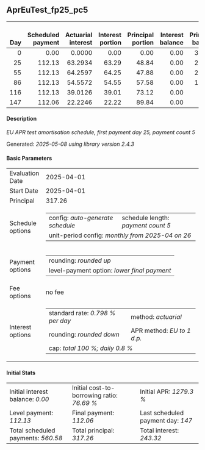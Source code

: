 <h2>AprEuTest_fp25_pc5</h2>
<table>
    <thead style="vertical-align: bottom;">
        <th style="text-align: right;">Day</th>
        <th style="text-align: right;">Scheduled payment</th>
        <th style="text-align: right;">Actuarial interest</th>
        <th style="text-align: right;">Interest portion</th>
        <th style="text-align: right;">Principal portion</th>
        <th style="text-align: right;">Interest balance</th>
        <th style="text-align: right;">Principal balance</th>
        <th style="text-align: right;">Total actuarial interest</th>
        <th style="text-align: right;">Total interest</th>
        <th style="text-align: right;">Total principal</th>
    </thead>
    <tr style="text-align: right;">
        <td class="ci00">0</td>
        <td class="ci01" style="white-space: nowrap;">0.00</td>
        <td class="ci02">0.0000</td>
        <td class="ci03">0.00</td>
        <td class="ci04">0.00</td>
        <td class="ci05">0.00</td>
        <td class="ci06">317.26</td>
        <td class="ci07">0.0000</td>
        <td class="ci08">0.00</td>
        <td class="ci09">0.00</td>
    </tr>
    <tr style="text-align: right;">
        <td class="ci00">25</td>
        <td class="ci01" style="white-space: nowrap;">112.13</td>
        <td class="ci02">63.2934</td>
        <td class="ci03">63.29</td>
        <td class="ci04">48.84</td>
        <td class="ci05">0.00</td>
        <td class="ci06">268.42</td>
        <td class="ci07">63.2934</td>
        <td class="ci08">63.29</td>
        <td class="ci09">48.84</td>
    </tr>
    <tr style="text-align: right;">
        <td class="ci00">55</td>
        <td class="ci01" style="white-space: nowrap;">112.13</td>
        <td class="ci02">64.2597</td>
        <td class="ci03">64.25</td>
        <td class="ci04">47.88</td>
        <td class="ci05">0.00</td>
        <td class="ci06">220.54</td>
        <td class="ci07">127.5531</td>
        <td class="ci08">127.54</td>
        <td class="ci09">96.72</td>
    </tr>
    <tr style="text-align: right;">
        <td class="ci00">86</td>
        <td class="ci01" style="white-space: nowrap;">112.13</td>
        <td class="ci02">54.5572</td>
        <td class="ci03">54.55</td>
        <td class="ci04">57.58</td>
        <td class="ci05">0.00</td>
        <td class="ci06">162.96</td>
        <td class="ci07">182.1103</td>
        <td class="ci08">182.09</td>
        <td class="ci09">154.30</td>
    </tr>
    <tr style="text-align: right;">
        <td class="ci00">116</td>
        <td class="ci01" style="white-space: nowrap;">112.13</td>
        <td class="ci02">39.0126</td>
        <td class="ci03">39.01</td>
        <td class="ci04">73.12</td>
        <td class="ci05">0.00</td>
        <td class="ci06">89.84</td>
        <td class="ci07">221.1229</td>
        <td class="ci08">221.10</td>
        <td class="ci09">227.42</td>
    </tr>
    <tr style="text-align: right;">
        <td class="ci00">147</td>
        <td class="ci01" style="white-space: nowrap;">112.06</td>
        <td class="ci02">22.2246</td>
        <td class="ci03">22.22</td>
        <td class="ci04">89.84</td>
        <td class="ci05">0.00</td>
        <td class="ci06">0.00</td>
        <td class="ci07">243.3475</td>
        <td class="ci08">243.32</td>
        <td class="ci09">317.26</td>
    </tr>
</table>
<h4>Description</h4>
<p><i>EU APR test amortisation schedule, first payment day 25, payment count 5</i></p>
<p>Generated: <i>2025-05-08 using library version 2.4.3</i></p>
<h4>Basic Parameters</h4>
<table>
    <tr>
        <td>Evaluation Date</td>
        <td>2025-04-01</td>
    </tr>
    <tr>
        <td>Start Date</td>
        <td>2025-04-01</td>
    </tr>
    <tr>
        <td>Principal</td>
        <td>317.26</td>
    </tr>
    <tr>
        <td>Schedule options</td>
        <td>
            <table>
                <tr>
                    <td>config: <i>auto-generate schedule</i></td>
                    <td>schedule length: <i><i>payment count</i> 5</i></td>
                </tr>
                <tr>
                    <td colspan="2" style="white-space: nowrap;">unit-period config: <i>monthly from 2025-04 on 26</i></td>
                </tr>
            </table>
        </td>
    </tr>
    <tr>
        <td>Payment options</td>
        <td>
            <table>
                <tr>
                    <td>rounding: <i>rounded up</i></td>
                </tr>
                <tr>
                    <td>level-payment option: <i>lower&nbsp;final&nbsp;payment</i></td>
                </tr>
            </table>
        </td>
    </tr>
    <tr>
        <td>Fee options</td>
        <td>no fee
        </td>
    </tr>
    <tr>
        <td>Interest options</td>
        <td>
            <table>
                <tr>
                    <td>standard rate: <i>0.798 % per day</i></td>
                    <td>method: <i>actuarial</i></td>
                </tr>
                <tr>
                    <td>rounding: <i>rounded down</i></td>
                    <td>APR method: <i>EU to 1 d.p.</i></td>
                </tr>
                <tr>
                    <td colspan="2">cap: <i>total 100 %; daily 0.8 %</td>
                </tr>
            </table>
        </td>
    </tr>
</table>
<h4>Initial Stats</h4>
<table>
    <tr>
        <td>Initial interest balance: <i>0.00</i></td>
        <td>Initial cost-to-borrowing ratio: <i>76.69 %</i></td>
        <td>Initial APR: <i>1279.3 %</i></td>
    </tr>
    <tr>
        <td>Level payment: <i>112.13</i></td>
        <td>Final payment: <i>112.06</i></td>
        <td>Last scheduled payment day: <i>147</i></td>
    </tr>
    <tr>
        <td>Total scheduled payments: <i>560.58</i></td>
        <td>Total principal: <i>317.26</i></td>
        <td>Total interest: <i>243.32</i></td>
    </tr>
</table>